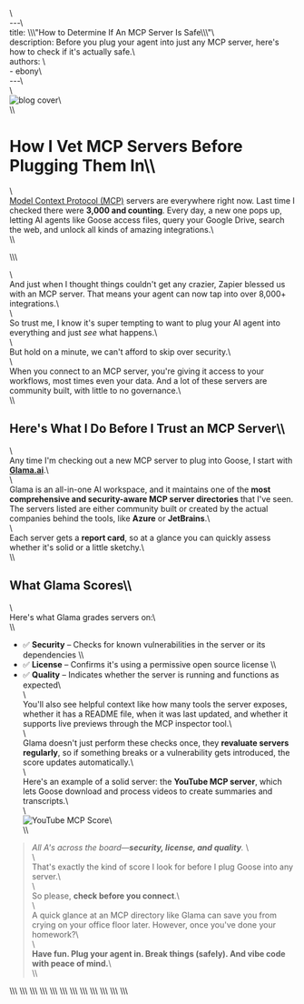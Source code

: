 \\\
---\\\
title: \\\\\\\"How to Determine If An MCP Server Is Safe\\\\\\\"\\\
description: Before you plug your agent into just any MCP server, here's how to check if it's actually safe.\\\
authors: \\\
    - ebony\\\
---\\\
\\\
![blog cover](mcpsafety.png)\\\
\\\
# How I Vet MCP Servers Before Plugging Them In\\\
\\\
[Model Context Protocol (MCP)](https://www.anthropic.com/news/model-context-protocol) servers are everywhere right now. Last time I checked there were **3,000 and counting**. Every day, a new one pops up, letting AI agents like Goose access files, query your Google Drive, search the web, and unlock all kinds of amazing integrations.\\\
\\\
<!--truncate-->\\\
\\\
And just when I thought things couldn't get any crazier, Zapier blessed us with an MCP server. That means your agent can now tap into over 8,000+ integrations.\\\
\\\
So trust me, I know it's super tempting to want to plug your AI agent into everything and just _see_ what happens.\\\
\\\
But hold on a minute, we can't afford to skip over security.\\\
\\\
When you connect to an MCP server, you're giving it access to your workflows, most times even your data. And a lot of these servers are community built, with little to no governance.\\\
\\\
## Here's What I Do Before I Trust an MCP Server\\\
\\\
Any time I'm checking out a new MCP server to plug into Goose, I start with **[Glama.ai](https://glama.ai/mcp/servers)**.\\\
\\\
Glama is an all-in-one AI workspace, and it maintains one of the **most comprehensive and security-aware MCP server directories** that I've seen. The servers listed are either community built or created by the actual companies behind the tools, like **Azure** or **JetBrains**.\\\
\\\
Each server gets a **report card**, so at a glance you can quickly assess whether it's solid or a little sketchy.\\\
\\\
## What Glama Scores\\\
\\\
Here's what Glama grades servers on:\\\
\\\
- ✅ **Security** – Checks for known vulnerabilities in the server or its dependencies  \\\
- ✅ **License** – Confirms it's using a permissive open source license  \\\
- ✅ **Quality** – Indicates whether the server is running and functions as expected\\\
\\\
You'll also see helpful context like how many tools the server exposes, whether it has a README file, when it was last updated, and whether it supports live previews through the MCP inspector tool.\\\
\\\
Glama doesn't just perform these checks once, they **revaluate servers regularly**, so if something breaks or a vulnerability gets introduced, the score updates automatically.\\\
\\\
Here's an example of a solid server: the **YouTube MCP server**, which lets Goose download and process videos to create summaries and transcripts.\\\
\\\
![YouTube MCP Score](youtubeMcp.png)\\\
\\\
>_All A's across the board—**security, license, and quality**._  \\\
\\\
That's exactly the kind of score I look for before I plug Goose into any server.\\\
\\\
So please, **check before you connect**.\\\
\\\
A quick glance at an MCP directory like Glama can save you from crying on your office floor later. However, once you've done your homework?\\\
\\\
**Have fun. Plug your agent in. Break things (safely). And vibe code with peace of mind.**\\\
\\\
<head>\\\
  <meta property=\\\\\\\"og:title\\\\\\\" content=\\\\\\\"How to Determine If An MCP Server Is Safe\\\\\\\" />\\\
  <meta property=\\\\\\\"og:type\\\\\\\" content=\\\\\\\"article\\\\\\\" />\\\
  <meta property=\\\\\\\"og:url\\\\\\\" content=\\\\\\\"https://block.github.io/goose/blog/2025/03/21/goose-vscode\\\\\\\" />\\\
  <meta property=\\\\\\\"og:description\\\\\\\" content=\\\\\\\"Before you plug your agent into just any MCP server, here's how to check if it's actually safe.\\\\\\\" />\\\
  <meta property=\\\\\\\"og:image\\\\\\\" content=\\\\\\\"http://block.github.io/goose/assets/images/mcpsafety-87eb7ace7163a5edbe068ff75b79a199.png\\\\\\\" />\\\
  <meta name=\\\\\\\"twitter:card\\\\\\\" content=\\\\\\\"summary_large_image\\\\\\\" />\\\
  <meta property=\\\\\\\"twitter:domain\\\\\\\" content=\\\\\\\"block.github.io/goose\\\\\\\" />\\\
  <meta name=\\\\\\\"twitter:title\\\\\\\" content=\\\\\\\"How to Determine If An MCP Server Is Safe\\\\\\\" />\\\
  <meta name=\\\\\\\"twitter:description\\\\\\\" content=\\\\\\\"Before you plug your agent into just any MCP server, here's how to check if it's actually safe.\\\\\\\" />\\\
  <meta name=\\\\\\\"twitter:image\\\\\\\" content=\\\\\\\"http://block.github.io/goose/assets/images/mcpsafety-87eb7ace7163a5edbe068ff75b79a199.png\\\\\\\" />\\\
</head>\\\
